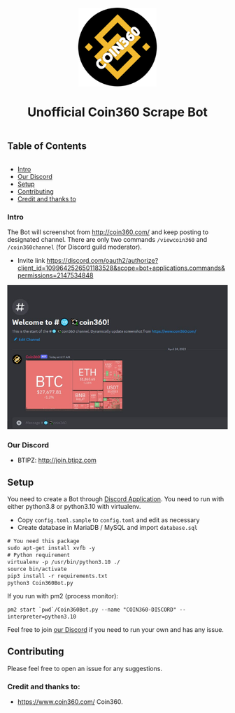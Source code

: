 <p align="center">
  <img width="180" src="./BTIPZ.png" alt="Coin360 Bot">
  <h1 align="center">Unofficial Coin360 Scrape Bot</h1>
</p>

<!-- Table of Contents -->

<summary><h2 style="display: inline-block">Table of Contents</h2></summary>
<ul>
    <li><a href="#intro">Intro</a></li>
    <li><a href="#our-discord">Our Discord</a></li>
    <li><a href="#setup">Setup</a></li>
    <li><a href="#contributing">Contributing</a></li>
    <li><a href="#credit-and-thanks-to">Credit and thanks to</a></li>
</ul>

### Intro

The Bot will screenshot from <http://coin360.com/> and keep posting to designated channel. There are only two commands `/viewcoin360` and `/coin360channel` (for Discord guild moderator).

* Invite link <https://discord.com/oauth2/authorize?client_id=1099642526501183528&scope=bot+applications.commands&permissions=2147534848>

![Screenshot](https://github.com/0xBTIPZ/coin360-Discord/blob/main/screenshot.jpg?raw=true)

### Our Discord

* BTIPZ: <http://join.btipz.com>

## Setup

You need to create a Bot through [Discord Application](https://discord.com/developers/applications). You need to run with either python3.8 or python3.10 with virtualenv.

* Copy `config.toml.sample` to `config.toml` and edit as necessary
* Create database in MariaDB / MySQL and import `database.sql`

```
# You need this package
sudo apt-get install xvfb -y
# Python requirement
virtualenv -p /usr/bin/python3.10 ./
source bin/activate
pip3 install -r requirements.txt
python3 Coin360Bot.py
```

If you run with pm2 (process monitor):

```
pm2 start `pwd`/Coin360Bot.py --name "COIN360-DISCORD" --interpreter=python3.10
```

Feel free to join [our Discord](http://join.btipz.com) if you need to run your own and has any issue.

## Contributing

Please feel free to open an issue for any suggestions.

### Credit and thanks to:

* <https://www.coin360.com/> Coin360.